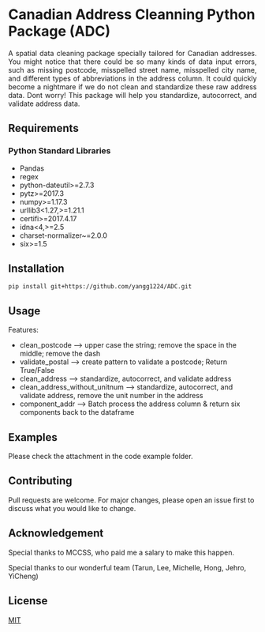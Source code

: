 # Canadian Address Cleanning Python Package (ADC) 
<p align="justify">
A spatial data cleaning package specially tailored for Canadian addresses. You might notice that there could be so many kinds of data input errors, such as missing postcode, misspelled street name, misspelled city name, and different types of abbreviations in the address column. It could quickly become a nightmare if we do not clean and standardize these raw address data. Dont worry! This package will help you standardize, autocorrect, and validate address data. 
</p>  

## Requirements
### Python Standard Libraries
 - Pandas
 - regex
 - python-dateutil>=2.7.3
 - pytz>=2017.3
 - numpy>=1.17.3
 - urllib3<1.27,>=1.21.1
 - certifi>=2017.4.17
 - idna<4,>=2.5
 - charset-normalizer~=2.0.0
 - six>=1.5
 
## Installation

```
pip install git+https://github.com/yangg1224/ADC.git
```

## Usage
Features:
* clean_postcode  --> upper case the string; remove the space in the middle; remove the dash
* validate_postal    --> create pattern to validate a postcode; Return True/False
* clean_address      --> standardize, autocorrect, and validate address
* clean_address_without_unitnum  --> standardize, autocorrect, and validate address, remove the unit number in the address
* component_addr      --> Batch process the address column & return six components back to the dataframe


## Examples
Please check the attachment in the code example folder. 

## Contributing
Pull requests are welcome. For major changes, please open an issue first to discuss what you would like to change.

## Acknowledgement
Special thanks to MCCSS, who paid me a salary to make this happen. 


Special thanks to our wonderful team (Tarun, Lee, Michelle, Hong, Jehro, YiCheng)

## License
[MIT](https://choosealicense.com/licenses/mit/)
